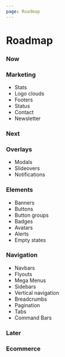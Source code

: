 ```yaml
---
page: Roadmap
---
```

# Roadmap

<div class="border-b pb-2">
  <h3 class="text-base font-semibold leading-6 text-black">Now </h3>
</div>

### **Marketing**
- Stats
- Logo clouds
- Footers
- Status
- Contact
- Newsletter

<div class="border-b pb-2">
  <h3 class="text-base font-semibold leading-6 text-black">Next </h3>
</div>


### **Overlays**
- Modals
- Slideovers
- Notifications

### **Elements**
- Banners
- Buttons
- Button groups
- Badges
- Avatars
- Alerts
- Empty states

### **Navigation**
- Navbars
- Flyouts
- Mega Menus
- Sidebars
- Vertical navigation
- Breadcrumbs
- Pagination
- Tabs
- Command Bars

<div class="border-b pb-2">
  <h3 class="text-base font-semibold leading-6 text-black">Later </h3>
</div>

### **Ecommerce**
